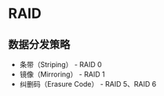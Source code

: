 # RAID

## 数据分发策略

* 条带（Striping） - RAID 0
* 镜像（Mirroring） - RAID 1
* 纠删码（Erasure Code） - RAID 5、RAID 6